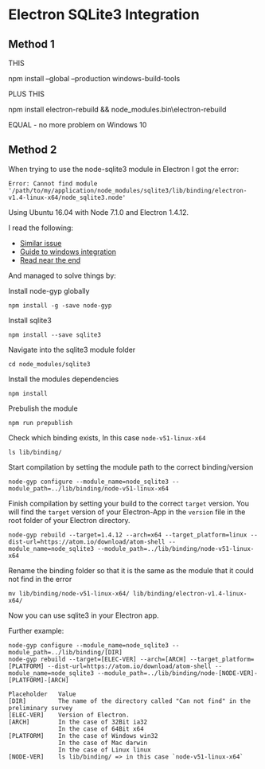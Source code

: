 # Electron SQLite3 Integration
## Method 1
THIS

npm install –global –production windows-build-tools

PLUS THIS

npm install electron-rebuild && node_modules.bin\electron-rebuild

EQUAL - no more problem on Windows 10

## Method 2
When trying to use the node-sqlite3 module in Electron I got the error:

    Error: Cannot find module '/path/to/my/application/node_modules/sqlite3/lib/binding/electron-v1.4-linux-x64/node_sqlite3.node'

Using Ubuntu 16.04 with Node 7.1.0 and Electron 1.4.12.

I read the following:

* [Similar issue](https://github.com/TryGhost/Ghost/issues/5911)
* [Guide to windows integration](https://gist.github.com/maximilian-ruppert/9de273f72c1ba4aa62d6)
* [Read near the end](https://translate.google.com/translate?hl=en&sl=ja&u=http://qiita.com/noobar/items/0128677c44bb9dde88b2&prev=search)

And managed to solve things by:

Install node-gyp globally

    npm install -g -save node-gyp

Install sqlite3

    npm install --save sqlite3

Navigate into the sqlite3 module folder

    cd node_modules/sqlite3

Install the modules dependencies

    npm install

Prebulish the module

    npm run prepublish

Check which binding exists, In this case `node-v51-linux-x64`

    ls lib/binding/

Start compilation by setting the module path to the correct binding/version 

    node-gyp configure --module_name=node_sqlite3 --module_path=../lib/binding/node-v51-linux-x64

Finish compilation by setting your build to the correct `target` version. You will find the `target` version of your Electron-App in the `version` file in the root folder of your Electron directory.

    node-gyp rebuild --target=1.4.12 --arch=x64 --target_platform=linux --dist-url=https://atom.io/download/atom-shell --module_name=node_sqlite3 --module_path=../lib/binding/node-v51-linux-x64

Rename the binding folder so that it is the same as the module that it could not find in the error

    mv lib/binding/node-v51-linux-x64/ lib/binding/electron-v1.4-linux-x64/

Now you can use sqlite3 in your Electron app.

Further example:

    node-gyp configure --module_name=node_sqlite3 --module_path=../lib/binding/[DIR]
    node-gyp rebuild --target=[ELEC-VER] --arch=[ARCH] --target_platform=[PLATFORM] --dist-url=https://atom.io/download/atom-shell --module_name=node_sqlite3 --module_path=../lib/binding/node-[NODE-VER]-[PLATFORM]-[ARCH]

    Placeholder   Value
    [DIR]         The name of the directory called "Can not find" in the preliminary survey
    [ELEC-VER]    Version of Electron.
    [ARCH]        In the case of 32Bit ia32
                  In the case of 64Bit x64
    [PLATFORM]    In the case of Windows win32
                  In the case of Mac darwin
                  In the case of Linux linux
    [NODE-VER]    ls lib/binding/ => in this case `node-v51-linux-x64`
